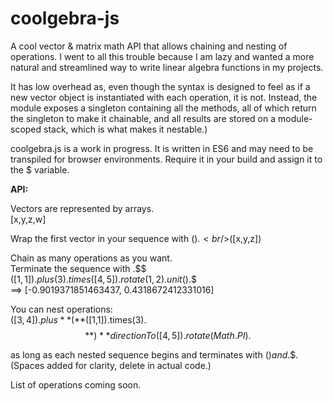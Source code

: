 # coolgebra-js

A cool vector & matrix math API that allows chaining and nesting of operations.
I went to all this trouble because I am lazy and wanted a more natural and streamlined way to write linear algebra functions in my projects.

It has low overhead as, even though the syntax is designed to feel as if a new vector object is instantiated with each operation, it is not. Instead, the module exposes a singleton containing all the methods, all of which return the singleton to make it chainable, and all results are stored on a module-scoped stack, which is what makes it nestable.)

coolgebra.js is a work in progress. It is written in ES6 and may need to be transpiled for browser environments.
Require it in your build and assign it to the $ variable.

**API:**

Vectors are represented by arrays.
<br/>[x,y,z,w]
  
Wrap the first vector in your sequence with $().
<br/>$([x,y,z])

Chain as many operations as you want.
<br/>Terminate the sequence with .$$
<br/>$([1,1]).plus(3).times([4,5]).rotate(1,2).unit().$$
<br/>==> [-0.9019371851463437, 0.4318672412331016]

You can nest operations:
<br/>$([3,4]).plus  **(**$([1,1]).times(3).$$**)**  directionTo([4,5]).rotate(Math.PI).$$

as long as each nested sequence begins and terminates with $() and .$$.
(Spaces added for clarity, delete in actual code.)

List of operations coming soon.
